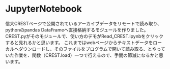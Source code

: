 # JupyterNotebook
信大CRESTページで公開されているアーカイブデータをリモートで読み取り、pythonのpandas DataFrameへ直接格納するモジュールを作りました。
CREST.pyがそのモジュールで、使い方のデモがRead_CREST.ipynbをクリックすると見れるかと思います。
これまではwebページからテキストデータをローカルへダウンロードし、そのファイルをプログラムで開いて読み取る、とやっていた作業を、関数（CREST.load）一つで行えるので、手間の節減になるかと思います。
